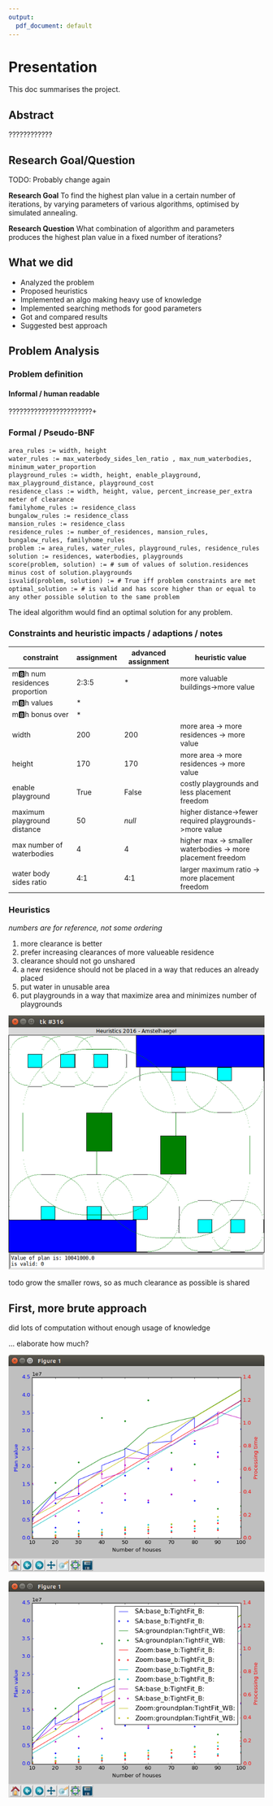 ```yaml
---
output:
  pdf_document: default
---
```



# Presentation

This doc summarises the project.

## Abstract

????????????

## Research Goal/Question

TODO: Probably change again

**Research Goal**
To find the highest plan value in a certain number of iterations, by varying parameters of various algorithms, optimised by simulated annealing.

**Research Question**
What combination of algorithm and parameters produces the highest plan value in a fixed number of iterations?

## What we did

 - Analyzed the problem
 - Proposed heuristics
 - Implemented an algo making heavy use of knowledge
 - Implemented searching methods for good parameters
 - Got and compared results
 - Suggested best approach

## Problem Analysis

### Problem definition

#### Informal / human readable

???????????????????????+

### Formal / Pseudo-BNF

    area_rules := width, height
    water_rules := max_waterbody_sides_len_ratio , max_num_waterbodies, minimum_water_proportion
    playground_rules := width, height, enable_playground, max_playground_distance, playground_cost
    residence_class := width, height, value, percent_increase_per_extra meter of clearance
    familyhome_rules := residence_class
    bungalow_rules := residence_class
    mansion_rules := residence_class
    residence_rules := number_of_residences, mansion_rules, bungalow_rules, familyhome_rules
    problem := area_rules, water_rules, playground_rules, residence_rules
    solution := residences, waterbodies, playgrounds
    score(problem, solution) := # sum of values of solution.residences minus cost of solution.playgrounds
    isvalid(problem, solution) := # True iff problem constraints are met
    optimal_solution := # is valid and has score higher than or equal to any other possible solution to the same problem

The ideal algorithm would find an optimal solution for any problem.

### Constraints and heuristic impacts / adaptions / notes

|constraint|assignment|advanced assignment|heuristic value|
|---------|---------|------------|----------|
|m:b:h num residences proportion|2:3:5|\*|more valuable buildings->more value|
|m:b:h values|\*||
|m:b:h bonus over |\*||
|width|200|200|more area -> more residences -> more value|
|height|170|170|more area -> more residences -> more value|
|enable playground|True|False|costly playgrounds and less placement freedom|
|maximum playground distance|50|*null*|higher distance->fewer required playgrounds->more value|
|max number of waterbodies|4|4|higher max -> smaller waterbodies -> more placement freedom|
|water body sides ratio|4:1|4:1|larger maximum ratio -> more placement freedom|

### Heuristics

*numbers are for reference, not some ordering*

 1. more clearance is better
 2. prefer increasing clearances of more valueable residence
 3. clearance should not go unshared
 4. a new residence should not be placed in a way that reduces an already placed
 5. put water in unusable area
 6. put playgrounds in a way that maximize area and minimizes number of playgrounds

![partial implementation](images/corner-rows.png)

todo grow the smaller rows, so as much clearance as possible is shared


## First, more brute approach

did lots of computation without enough usage of knowledge

... elaborate how much?

![results, without legend](images/without-legend.png)

![results, with legend](images/with-legend.png)
